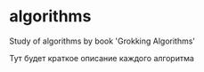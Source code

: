 # algorithms
Study of algorithms by book 'Grokking Algorithms'

Тут будет краткое описание каждого алгоритма
